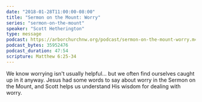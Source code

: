 ```yaml
---
date: "2018-01-28T11:00:00-08:00"
title: "Sermon on the Mount: Worry"
series: "sermon-on-the-mount"
speaker: "Scott Hetherington"
type: message
podcast: https://arborchurchnw.org/podcast/sermon-on-the-mount-worry.m4a
podcast_bytes: 35952476 
podcast_duration: 47:54
scripture: Matthew 6:25-34
---
```


We know worrying isn't usually helpful... but we often find ourselves caught up in it anyway. Jesus had some words to
say about worry in the Sermon on the Mount, and Scott helps us understand His wisdom for dealing with worry.

